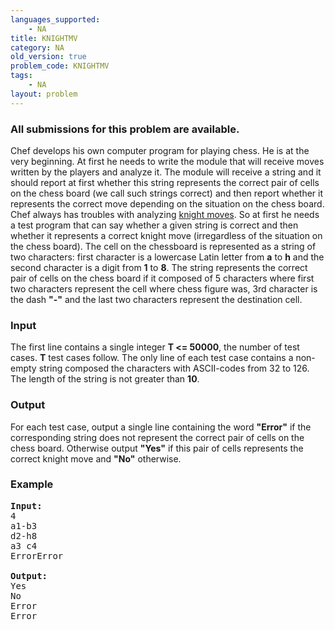 ```yaml
---
languages_supported:
    - NA
title: KNIGHTMV
category: NA
old_version: true
problem_code: KNIGHTMV
tags:
    - NA
layout: problem
---
```

###  All submissions for this problem are available. 

Chef develops his own computer program for playing chess. He is at the very beginning. At first he needs to write the module that will receive moves written by the players and analyze it. The module will receive a string and it should report at first whether this string represents the correct pair of cells on the chess board (we call such strings correct) and then report whether it represents the correct move depending on the situation on the chess board. Chef always has troubles with analyzing [knight moves](//en.wikipedia.org/wiki/Knight_%28chess%29). So at first he needs a test program that can say whether a given string is correct and then whether it represents a correct knight move (irregardless of the situation on the chess board). The cell on the chessboard is represented as a string of two characters: first character is a lowercase Latin letter from **a** to **h** and the second character is a digit from **1** to **8**. The string represents the correct pair of cells on the chess board if it composed of 5 characters where first two characters represent the cell where chess figure was, 3rd character is the dash **"-"** and the last two characters represent the destination cell.

### Input

 The first line contains a single integer **T <= 50000**, the number of test cases. **T** test cases follow. The only line of each test case contains a non-empty string composed the characters with ASCII-codes from 32 to 126. The length of the string is not greater than **10**.

### Output

 For each test case, output a single line containing the word **"Error"** if the corresponding string does not represent the correct pair of cells on the chess board. Otherwise output **"Yes"** if this pair of cells represents the correct knight move and **"No"** otherwise.

### Example

<pre>
<b>Input:</b>
4
a1-b3
d2-h8
a3 c4
ErrorError

<b>Output:</b>
Yes
No
Error
Error

</pre>